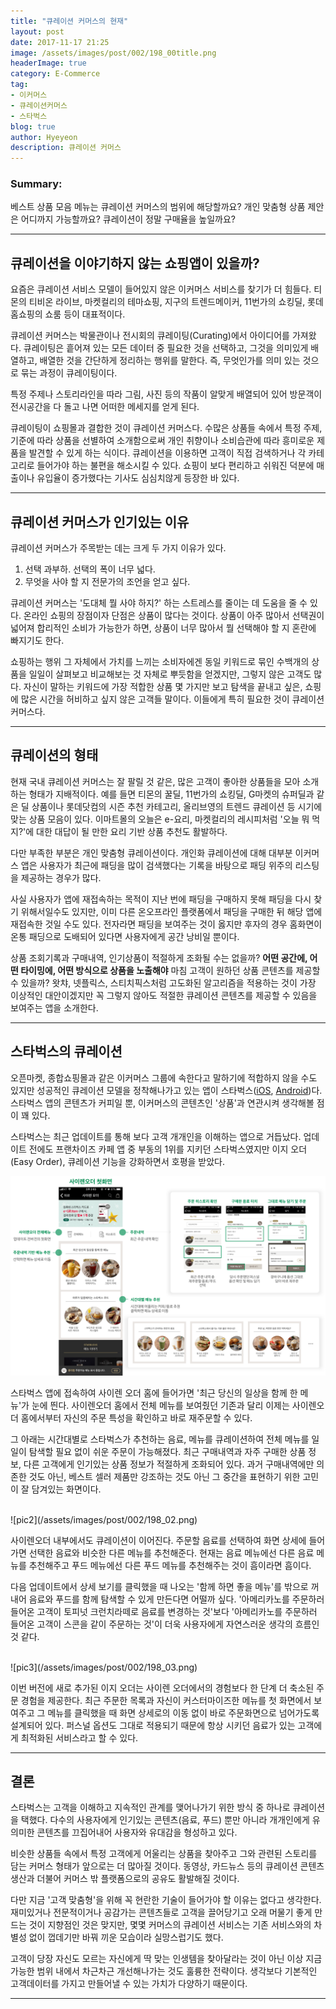 ```yaml
---
title: "큐레이션 커머스의 현재"
layout: post
date: 2017-11-17 21:25
image: /assets/images/post/002/198_00title.png
headerImage: true
category: E-Commerce
tag:
- 이커머스
- 큐레이션커머스
- 스타벅스
blog: true
author: Hyeyeon
description: 큐레이션 커머스
---
```


### Summary:

베스트 상품 모음 메뉴는 큐레이션 커머스의 범위에 해당할까요? 개인 맞춤형 상품 제안은 어디까지 가능할까요? 큐레이션이 정말 구매율을 높일까요?

---

## 큐레이션을 이야기하지 않는 쇼핑앱이 있을까?

요즘은 큐레이션 서비스 모델이 들어있지 않은 이커머스 서비스를 찾기가 더 힘들다. 티몬의 티비온 라이브, 마켓컬리의 테마쇼핑, 지구의 트렌드메이커, 11번가의 쇼킹딜, 롯데홈쇼핑의 쇼룸 등이 대표적이다.

큐레이션 커머스는 박물관이나 전시회의 큐레이팅(Curating)에서 아이디어를 가져왔다. 큐레이팅은 흩어져 있는 모든 데이터 중 필요한 것을 선택하고, 그것을 의미있게 배열하고, 배열한 것을 간단하게 정리하는 행위를 말한다. 즉, 무엇인가를 의미 있는 것으로 묶는 과정이 큐레이팅이다.

특정 주제나 스토리라인을 따라 그림, 사진 등의 작품이 알맞게 배열되어 있어 방문객이 전시공간을 다 돌고 나면 어떠한 메세지를 얻게 된다.

큐레이팅이 쇼핑몰과 결합한 것이 큐레이션 커머스다. 수많은 상품들 속에서 특정 주제, 기준에 따라 상품을 선별하여 소개함으로써 개인 취향이나 소비습관에 따라 흥미로운 제품을 발견할 수 있게 하는 식이다. 큐레이션을 이용하면 고객이 직접 검색하거나 각 카테고리로 들어가야 하는 불편을 해소시킬 수 있다. 쇼핑이 보다 편리하고 쉬워진 덕분에 매출이나 유입율이 증가했다는 기사도 심심치않게 등장한 바 있다.

---

## 큐레이션 커머스가 인기있는 이유

큐레이션 커머스가 주목받는 데는 크게 두 가지 이유가 있다.

1. 선택 과부하. 선택의 폭이 너무 넓다.
2. 무엇을 사야 할 지 전문가의 조언을 얻고 싶다.

큐레이션 커머스는 '도대체 뭘 사야 하지?' 하는 스트레스를 줄이는 데 도움을 줄 수 있다. 온라인 쇼핑의 장점이자 단점은 상품이 많다는 것이다. 상품이 아주 많아서 선택권이 넓어져 합리적인 소비가 가능한가 하면, 상품이 너무 많아서 뭘 선택해야 할 지 혼란에 빠지기도 한다.

쇼핑하는 행위 그 자체에서 가치를 느끼는 소비자에겐 동일 키워드로 묶인 수백개의 상품을 일일이 살펴보고 비교해보는 것 자체로 뿌듯함을 얻겠지만, 그렇지 않은 고객도 많다. 자신이 말하는 키워드에 가장 적합한 상품 몇 가지만 보고 탐색을 끝내고 싶은, 쇼핑에 많은 시간을 허비하고 싶지 않은 고객들 말이다. 이들에게 특히 필요한 것이 큐레이션 커머스다.

---

## 큐레이션의 형태

현재 국내 큐레이션 커머스는 잘 팔릴 것 같은, 많은 고객이 좋아한 상품들을 모아 소개하는 형태가 지배적이다. 예를 들면 티몬의 꿀딜, 11번가의 쇼킹딜, G마켓의 슈퍼딜과 같은 딜 상품이나 롯데닷컴의 시즌 추천 카테고리, 올리브영의 트렌드 큐레이션 등 시기에 맞는 상품 모음이 있다. 이마트몰의 오늘은 e-요리, 마켓컬리의 레시피처럼 '오늘 뭐 먹지?'에 대한 대답이 될 만한 요리 기반 상품 추천도 활발하다.

다만 부족한 부분은 개인 맞춤형 큐레이션이다. 개인화 큐레이션에 대해 대부분 이커머스 앱은 사용자가 최근에 패딩을 많이 검색했다는 기록을 바탕으로 패딩 위주의 리스팅을 제공하는 경우가 많다.

사실 사용자가 앱에 재접속하는 목적이 지난 번에 패딩을 구매하지 못해 패딩을 다시 찾기 위해서일수도 있지만, 이미 다른 온오프라인 플랫폼에서 패딩을 구매한 뒤 해당 앱에 재접속한 것일 수도 있다. 전자라면 패딩을 보여주는 것이 옳지만 후자의 경우 홈화면이 온통 패딩으로 도배되어 있다면 사용자에게 공간 낭비일 뿐이다.

상품 조회기록과 구매내역, 인기상품이 적절하게 조화될 수는 없을까? **어떤 공간에, 어떤 타이밍에, 어떤 방식으로 상품을 노출해야** 마침 고객이 원하던 상품 콘텐츠를 제공할 수 있을까? 왓챠, 넷플릭스, 스티치픽스처럼 고도화된 알고리즘을 적용하는 것이 가장 이상적인 대안이겠지만 꼭 그렇지 않아도 적절한 큐레이션 콘텐츠를 제공할 수 있음을 보여주는 앱을 소개한다.

---

## 스타벅스의 큐레이션

오픈마켓, 종합쇼핑몰과 같은 이커머스 그룹에 속한다고 말하기에 적합하지 않을 수도 있지만 성공적인 큐레이션 모델을 정착해나가고 있는 앱이 스타벅스([iOS](https://itunes.apple.com/kr/app/%EC%8A%A4%ED%83%80%EB%B2%85%EC%8A%A4/id466682252?mt=8), [Android](https://play.google.com/store/apps/details?id=com.starbucks.co&hl=ko))다. 스타벅스 앱의 콘텐츠가 커피일 뿐, 이커머스의 콘텐츠인 '상품'과 연관시켜 생각해볼 점이 꽤 있다.

스타벅스는 최근 업데이트를 통해 보다 고객 개개인을 이해하는 앱으로 거듭났다. 업데이트 전에도 프랜차이즈 카페 앱 중 부동의 1위를 지키던 스타벅스였지만 이지 오더(Easy Order), 큐레이션 기능을 강화하면서 호평을 받았다.

![pic1](/assets/images/post/002/198_01.png)

스타벅스 앱에 접속하여 사이렌 오더 홈에 들어가면 '최근 당신의 일상을 함께 한 메뉴'가 눈에 띈다. 사이렌오더 홈에서 전체 메뉴를 보여줬던 기존과 달리 이제는 사이렌오더 홈에서부터 자신의 주문 특성을 확인하고 바로 재주문할 수 있다.

그 아래는 시간대별로 스타벅스가 추천하는 음료, 메뉴를 큐레이션하여 전체 메뉴를 일일이 탐색할 필요 없이 쉬운 주문이 가능해졌다. 최근 구매내역과 자주 구매한 상품 정보, 다른 고객에게 인기있는 상품 정보가 적절하게 조화되어 있다. 과거 구매내역에만 의존한 것도 아닌, 베스트 셀러 제품만 강조하는 것도 아닌 그 중간을 표현하기 위한 고민이 잘 담겨있는 화면이다.

<br>
![pic2](/assets/images/post/002/198_02.png)

사이렌오더 내부에서도 큐레이션이 이어진다. 주문할 음료를 선택하여 화면 상세에 들어가면 선택한 음료와 비슷한 다른 메뉴를 추천해준다. 현재는 음료 메뉴에선 다른 음료 메뉴를 추천해주고 푸드 메뉴에선 다른 푸드 메뉴를 추천해주는 것이 흠이라면 흠이다.

다음 업데이트에서 상세 보기를 클릭했을 때 나오는 '함께 하면 좋을 메뉴'를 밖으로 꺼내어 음료와 푸드를 함께 탐색할 수 있게 만든다면 어떨까 싶다. '아메리카노를 주문하러 들어온 고객이 토피넛 크런치라떼로 음료를 변경하는 것'보다 '아메리카노를 주문하러 들어온 고객이 스콘을 같이 주문하는 것'이 더욱 사용자에게 자연스러운 생각의 흐름인 것 같다.

<br>
![pic3](/assets/images/post/002/198_03.png)
<br>

이번 버전에 새로 추가된 이지 오더는 사이렌 오더에서의 경험보다 한 단계 더 축소된 주문 경험을 제공한다. 최근 주문한 목록과 자신이 커스터마이즈한 메뉴를 첫 화면에서 보여주고 그 메뉴를 클릭했을 때 화면 상세로의 이동 없이 바로 주문화면으로 넘어가도록 설계되어 있다. 퍼스널 옵션도 그대로 적용되기 때문에 항상 시키던 음료가 있는 고객에게 최적화된 서비스라고 할 수 있다.

---

## 결론

스타벅스는 고객을 이해하고 지속적인 관계를 맺어나가기 위한 방식 중 하나로 큐레이션을 택했다. 다수의 사용자에게 인기있는 콘텐츠(음료, 푸드) 뿐만 아니라 개개인에게 유의미한 콘텐츠를 끄집어내어 사용자와 유대감을 형성하고 있다.

비슷한 상품들 속에서 특정 고객에게 어울리는 상품을 찾아주고 그와 관련된 스토리를 담는 커머스 형태가 앞으로는 더 많아질 것이다. 동영상, 카드뉴스 등의 큐레이션 콘텐츠 생산과 더불어 커머스 밖 플랫폼으로의 공유도 활발해질 것이다.

다만 지금 '고객 맞춤형'을 위해 꼭 현란한 기술이 들어가야 할 이유는 없다고 생각한다. 재미있거나 전문적이거나 공감가는 콘텐츠들로 고객을 끌어당기고 오래 머물기 좋게 만드는 것이 지향점인 것은 맞지만, 몇몇 커머스의 큐레이션 서비스는 기존 서비스와의 차별성 없이 껍데기만 바꿔 끼운 모습이라 실망스럽기도 했다.

고객이 당장 자신도 모르는 자신에게 딱 맞는 인생템을 찾아달라는 것이 아닌 이상 지금 가능한 범위 내에서 차근차근 개선해나가는 것도 훌륭한 전략이다. 생각보다 기본적인 고객데이터를 가지고 만들어낼 수 있는 가치가 다양하기 때문이다.

---
